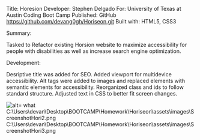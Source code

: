 Title: Horesion
Developer: Stephen Delgado
For: University of Texas at Austin Coding Boot Camp
Published: GitHub https://github.com/devang0gh/Horiseon.git
Built with: HTML5, CSS3



Summary:

Tasked to Refactor existing Horsion website to maximize accessibility for people with disabilities as well as increase search engine optimization. 


Development:

Desriptive title was added for SEO. Added viewport for multidevice accessibility. Alt tags were added to images and replaced elements with semantic elements for accessibility. Reorganized class and ids to follow standard structure.  Adjusted text in CSS to better fit screen changes.



![alt= what](assets\images\ScreenshotHori1.png)
C:\Users\devan\Desktop\BOOTCAMP\Homework\Horiseon\assets\images\ScreenshotHori2.png
C:\Users\devan\Desktop\BOOTCAMP\Homework\Horiseon\assets\images\ScreenshotHori3.png

